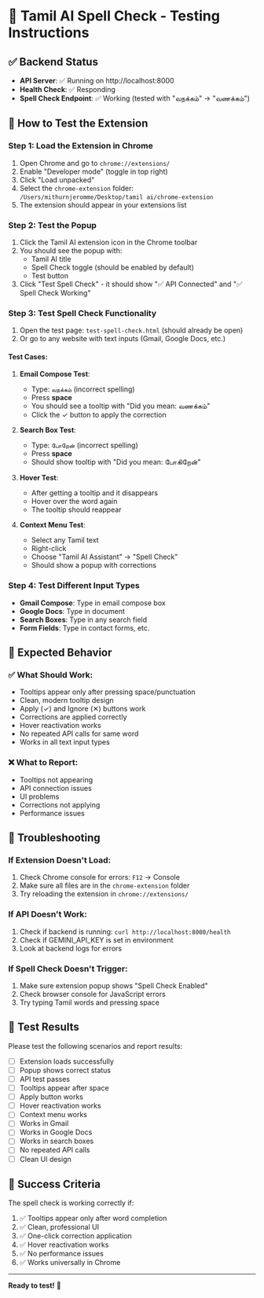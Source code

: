 # 🧪 Tamil AI Spell Check - Testing Instructions

## ✅ Backend Status
- **API Server**: ✅ Running on http://localhost:8000
- **Health Check**: ✅ Responding
- **Spell Check Endpoint**: ✅ Working (tested with "வநக்கம்" → "வணக்கம்")

## 🚀 How to Test the Extension

### Step 1: Load the Extension in Chrome
1. Open Chrome and go to `chrome://extensions/`
2. Enable "Developer mode" (toggle in top right)
3. Click "Load unpacked"
4. Select the `chrome-extension` folder: `/Users/mithurnjeromme/Desktop/tamil ai/chrome-extension`
5. The extension should appear in your extensions list

### Step 2: Test the Popup
1. Click the Tamil AI extension icon in the Chrome toolbar
2. You should see the popup with:
   - Tamil AI title
   - Spell Check toggle (should be enabled by default)
   - Test button
3. Click "Test Spell Check" - it should show "✅ API Connected" and "✅ Spell Check Working"

### Step 3: Test Spell Check Functionality
1. Open the test page: `test-spell-check.html` (should already be open)
2. Or go to any website with text inputs (Gmail, Google Docs, etc.)

#### Test Cases:
1. **Email Compose Test**:
   - Type: `வநக்கம்` (incorrect spelling)
   - Press **space**
   - You should see a tooltip with "Did you mean: வணக்கம்"
   - Click the ✓ button to apply the correction

2. **Search Box Test**:
   - Type: `போறேன்` (incorrect spelling)
   - Press **space**
   - Should show tooltip with "Did you mean: போகிறேன்"

3. **Hover Test**:
   - After getting a tooltip and it disappears
   - Hover over the word again
   - The tooltip should reappear

4. **Context Menu Test**:
   - Select any Tamil text
   - Right-click
   - Choose "Tamil AI Assistant" → "Spell Check"
   - Should show a popup with corrections

### Step 4: Test Different Input Types
- **Gmail Compose**: Type in email compose box
- **Google Docs**: Type in document
- **Search Boxes**: Type in any search field
- **Form Fields**: Type in contact forms, etc.

## 🎯 Expected Behavior

### ✅ What Should Work:
- Tooltips appear only after pressing space/punctuation
- Clean, modern tooltip design
- Apply (✓) and Ignore (✕) buttons work
- Corrections are applied correctly
- Hover reactivation works
- No repeated API calls for same word
- Works in all text input types

### ❌ What to Report:
- Tooltips not appearing
- API connection issues
- UI problems
- Corrections not applying
- Performance issues

## 🔧 Troubleshooting

### If Extension Doesn't Load:
1. Check Chrome console for errors: `F12` → Console
2. Make sure all files are in the `chrome-extension` folder
3. Try reloading the extension in `chrome://extensions/`

### If API Doesn't Work:
1. Check if backend is running: `curl http://localhost:8000/health`
2. Check if GEMINI_API_KEY is set in environment
3. Look at backend logs for errors

### If Spell Check Doesn't Trigger:
1. Make sure extension popup shows "Spell Check Enabled"
2. Check browser console for JavaScript errors
3. Try typing Tamil words and pressing space

## 📝 Test Results

Please test the following scenarios and report results:

- [ ] Extension loads successfully
- [ ] Popup shows correct status
- [ ] API test passes
- [ ] Tooltips appear after space
- [ ] Apply button works
- [ ] Hover reactivation works
- [ ] Context menu works
- [ ] Works in Gmail
- [ ] Works in Google Docs
- [ ] Works in search boxes
- [ ] No repeated API calls
- [ ] Clean UI design

## 🎉 Success Criteria

The spell check is working correctly if:
1. ✅ Tooltips appear only after word completion
2. ✅ Clean, professional UI
3. ✅ One-click correction application
4. ✅ Hover reactivation works
5. ✅ No performance issues
6. ✅ Works universally in Chrome

---

**Ready to test!** 🚀
